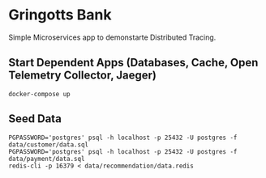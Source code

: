 # Gringotts Bank

Simple Microservices app to demonstarte Distributed Tracing.

## Start Dependent Apps (Databases, Cache, Open Telemetry Collector, Jaeger)

```shell
docker-compose up
```

## Seed Data

```shell
PGPASSWORD='postgres' psql -h localhost -p 25432 -U postgres -f data/customer/data.sql
PGPASSWORD='postgres' psql -h localhost -p 25432 -U postgres -f data/payment/data.sql
redis-cli -p 16379 < data/recommendation/data.redis
```
